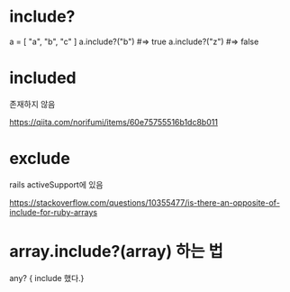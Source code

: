 # include?

a = [ "a", "b", "c" ]
a.include?("b")       #=> true
a.include?("z")       #=> false

# included
존재하지 않음

https://qiita.com/norifumi/items/60e75755516b1dc8b011

# exclude

rails activeSupport에 있음

https://stackoverflow.com/questions/10355477/is-there-an-opposite-of-include-for-ruby-arrays

# array.include?(array) 하는 법

any? { include 했다.}

